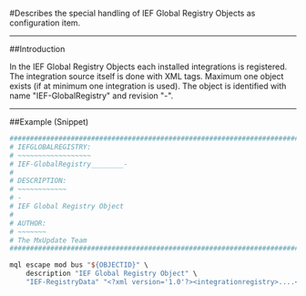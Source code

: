 <!--
 *
 *  This file is part of MxUpdate <http://www.mxupdate.org>.
 *
 *  MxUpdate is a deployment tool for a PLM platform to handle
 *  administration objects as single update files (configuration item).
 *
 *  Copyright (C) 2008-2016 The MxUpdate Team
 *
 *  The Manual of MxUpdate is licensed under a CC BY-NC-SA 4.0 license
 *  (Creative Commons Attribution-NonCommercial-ShareAlike 4.0 
 *  International 4.0 license).
 *
 *  You should have received a copy of the license along with this
 *  work. If not, see <http://creativecommons.org/licenses/by-nc-sa/4.0/>.
 *
-->

#Describes the special handling of IEF Global Registry Objects as configuration item.

----
##Introduction

In the IEF Global Registry Objects each installed integrations is registered. The integration source itself is done with XML tags. Maximum one object exists (if at minimum one integration is used). The object is identified with name "IEF-GlobalRegistry" and revision "-".

----
##Example (Snippet)
```TCL
################################################################################
# IEFGLOBALREGISTRY:
# ~~~~~~~~~~~~~~~~~~
# IEF-GlobalRegistry________-
#
# DESCRIPTION:
# ~~~~~~~~~~~~
# -
# IEF Global Registry Object
#
# AUTHOR:
# ~~~~~~~
# The MxUpdate Team
################################################################################

mql escape mod bus "${OBJECTID}" \
    description "IEF Global Registry Object" \
    "IEF-RegistryData" "<?xml version='1.0'?><integrationregistry>....</integrationregistry>"
```
